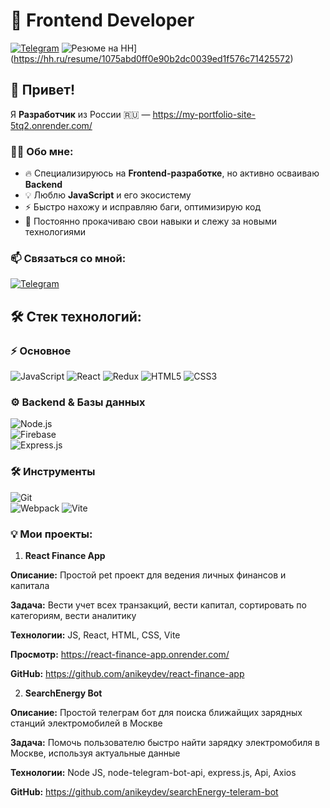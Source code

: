 # 🚀 Frontend Developer  

[![Telegram](https://img.shields.io/badge/Telegram-26A5E4?style=for-the-badge&logo=telegram&logoColor=white)](https://t.me/anikey_va)
![Резюме на HH](https://hh.ru/assets/v2/resume/badge.svg)](https://hh.ru/resume/1075abd0ff0e90b2dc0039ed1f576c71425572)

## 👋 Привет!  

Я **Разработчик** из России 🇷🇺  — https://my-portfolio-site-5tq2.onrender.com/

### 👨‍💻 Обо мне:  
- 🔥 Специализируюсь на **Frontend-разработке**, но активно осваиваю **Backend**  
- 💡 Люблю **JavaScript** и его экосистему  
- ⚡ Быстро нахожу и исправляю баги, оптимизирую код  
- 🚀 Постоянно прокачиваю свои навыки и слежу за новыми технологиями  

### 📫 Связаться со мной:  
[![Telegram](https://img.shields.io/badge/Telegram-26A5E4?style=for-the-badge&logo=telegram&logoColor=white)](https://t.me/anikey_va)  

## 🛠 Стек технологий:  
### ⚡ Основное  
![JavaScript](https://img.shields.io/badge/JavaScript-F7DF1E?style=for-the-badge&logo=javascript&logoColor=black)
![React](https://img.shields.io/badge/React-61DAFB?style=for-the-badge&logo=react&logoColor=black)
![Redux](https://img.shields.io/badge/Redux-764ABC?style=for-the-badge&logo=redux&logoColor=white) 
![HTML5](https://img.shields.io/badge/HTML5-E34F26?style=for-the-badge&logo=html5&logoColor=white)
![CSS3](https://img.shields.io/badge/CSS3-1572B6?style=for-the-badge&logo=css3&logoColor=white)

### ⚙️ Backend & Базы данных  
![Node.js](https://img.shields.io/badge/Node.js-339933?style=for-the-badge&logo=node.js&logoColor=white)  
![Firebase](https://img.shields.io/badge/Firebase-FFCA28?style=for-the-badge&logo=firebase&logoColor=black)  
![Express.js](https://img.shields.io/badge/Express.js-000000?style=for-the-badge&logo=express&logoColor=white)  

### 🛠 Инструменты  
![Git](https://img.shields.io/badge/Git-F05032?style=for-the-badge&logo=git&logoColor=white)  
![Webpack](https://img.shields.io/badge/Webpack-8DD6F9?style=for-the-badge&logo=webpack&logoColor=black)
![Vite](https://img.shields.io/badge/Powered_by-Vite-%2347C1D6)

### 💡 Мои проекты:

1. **React Finance App**

**Описание:** Простой pet проект для ведения личных финансов и капитала

**Задача:** Вести учет всех транзакций, вести капитал, сортировать по категориям, вести аналитику

**Технологии:** JS, React, HTML, CSS, Vite

**Просмотр:** https://react-finance-app.onrender.com/

**GitHub:** https://github.com/anikeydev/react-finance-app

2. **SearchEnergy Bot**

**Описание:** Простой телеграм бот для поиска ближайщих зарядных станций электромобилей в Москве

**Задача:** Помочь пользователю быстро найти зарядку электромобиля в Москве, используя актуальные данные

**Технологии:** Node JS, node-telegram-bot-api, express.js, Api, Axios

**GitHub:** https://github.com/anikeydev/searchEnergy-teleram-bot
